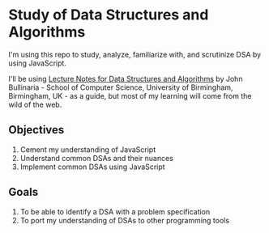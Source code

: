 # Study of Data Structures and Algorithms

I'm using this repo to study, analyze, familiarize with, and scrutinize DSA 
by using JavaScript.

I'll be using [Lecture Notes for Data Structures and Algorithms](https://www.google.com/url?sa=t&rct=j&q=&esrc=s&source=web&cd=&cad=rja&uact=8&ved=2ahUKEwjCyf2v5bL4AhXRuKQKHasMAd8QFnoECBkQAQ&url=https%3A%2F%2Fwww.cs.bham.ac.uk%2F~jxb%2FDSA%2Fdsa.pdf&usg=AOvVaw1_rAAPVg4Mt-TNx9qhoSSS)
by John Bullinaria - School of Computer Science, University of 
Birmingham, Birmingham, UK - as a guide, but most of my learning will come from the wild 
of the web.

## Objectives
1. Cement my understanding of JavaScript
2. Understand common DSAs and their nuances
3. Implement common DSAs using JavaScript

## Goals
1. To be able to identify a DSA with a problem specification
2. To port my understanding of DSAs to other programming tools